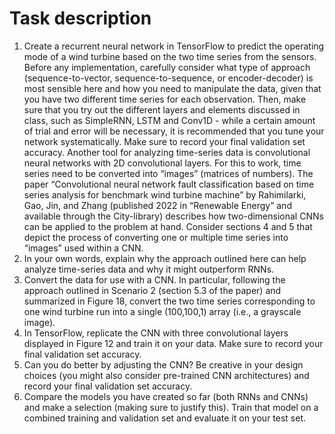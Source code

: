 # Task description
1. Create a recurrent neural network in TensorFlow to predict the operating mode of a
wind turbine based on the two time series from the sensors. Before any
implementation, carefully consider what type of approach (sequence-to-vector,
sequence-to-sequence, or encoder-decoder) is most sensible here and how you need to
manipulate the data, given that you have two different time series for each observation. 
Then, make sure that you try out the different layers and elements discussed in class,
such as SimpleRNN, LSTM and Conv1D - while a certain amount of trial and error will be
necessary, it is recommended that you tune your network systematically. Make sure to
record your final validation set accuracy.
Another tool for analyzing time-series data is convolutional neural networks with 2D
convolutional layers. For this to work, time series need to be converted into “images” (matrices
of numbers). The paper
“Convolutional neural network fault classification based on time series analysis for
benchmark wind turbine machine” by Rahimilarki, Gao, Jin, and Zhang (published 2022
in “Renewable Energy” and available through the City-library)
describes how two-dimensional CNNs can be applied to the problem at hand. Consider sections
4 and 5 that depict the process of converting one or multiple time series into “images” used
within a CNN.
2. In your own words, explain why the approach outlined here can help analyze time-series
data and why it might outperform RNNs.
3. Convert the data for use with a CNN. In particular, following the approach outlined in
Scenario 2 (section 5.3 of the paper) and summarized in Figure 18, convert the two time
series corresponding to one wind turbine run into a single (100,100,1) array (i.e., a grayscale image).
4. In TensorFlow, replicate the CNN with three convolutional layers displayed in Figure 12
and train it on your data. Make sure to record your final validation set accuracy.
5. Can you do better by adjusting the CNN? Be creative in your design choices (you might
also consider pre-trained CNN architectures) and record your final validation set
accuracy.
6. Compare the models you have created so far (both RNNs and CNNs) and make a
selection (making sure to justify this). Train that model on a combined training and
validation set and evaluate it on your test set.
